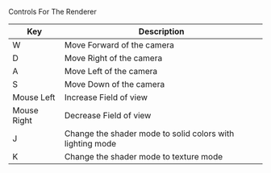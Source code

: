 Controls For The Renderer

| Key | Description |
| --- | --- |
| W | Move Forward of the camera |
| D | Move Right of the camera |
| A | Move Left of the camera |
| S | Move Down of the camera |
| Mouse Left | Increase Field of view |
| Mouse Right | Decrease Field of view |
| J | Change the shader mode to solid colors with lighting mode |
| K | Change the shader mode to texture mode |


